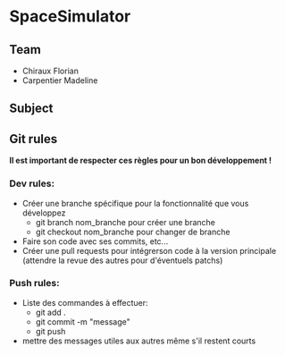 # SpaceSimulator

## Team
- Chiraux Florian
- Carpentier Madeline

## Subject

## Git rules
**Il est important de respecter ces règles pour un bon développement !**

### Dev rules:
* Créer une branche spécifique pour la fonctionnalité que vous développez
  * git branch nom_branche pour créer une branche
  * git checkout nom_branche pour changer de branche 
* Faire son code avec ses commits, etc...
* Créer une pull requests pour intégrerson code à la version principale (attendre la revue des autres pour d'éventuels patchs)

### Push rules:
* Liste des commandes à effectuer:
  * git add .
  * git commit -m "message"
  * git push
* mettre des messages utiles aux autres même s'il restent courts
